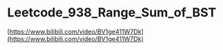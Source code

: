 # Leetcode_938_Range_Sum_of_BST

[https://www.bilibili.com/video/BV1ge411W7Dk](https://www.bilibili.com/video/BV1ge411W7Dk)